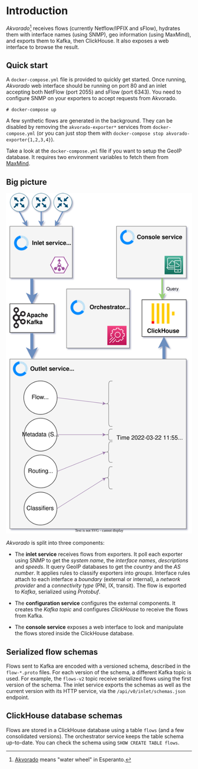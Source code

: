 # Introduction

*Akvorado*[^name] receives flows (currently Netflow/IPFIX and sFlow), hydrates
them with interface names (using SNMP), geo information (using
MaxMind), and exports them to Kafka, then ClickHouse. It also exposes
a web interface to browse the result.

[^name]: [Akvorado][] means "water wheel" in Esperanto.

[Akvorado]: https://eo.wikipedia.org/wiki/Akvorado

## Quick start

A `docker-compose.yml` file is provided to quickly get started. Once
running, *Akvorado* web interface should be running on port 80 and an
inlet accepting both NetFlow (port 2055) and sFlow (port 6343).
You need to configure SNMP on your exporters to accept requests from Akvorado.

```console
# docker-compose up
```

A few synthetic flows are generated in the background. They can be
disabled by removing the `akvorado-exporter*` services from
`docker-compose.yml` (or you can just stop them with `docker-compose
stop akvorado-exporter{1,2,3,4}`).

Take a look at the `docker-compose.yml` file if you want to setup the
GeoIP database. It requires two environment variables to fetch them
from [MaxMind](https://dev.maxmind.com/geoip/geolite2-free-geolocation-data).

## Big picture

![General design](design.svg)

*Akvorado* is split into three components:

- The **inlet service** receives flows from exporters. It poll each
  exporter using SNMP to get the *system name*, the *interface names*,
  *descriptions* and *speeds*. It query GeoIP databases to get the
  *country* and the *AS number*. It applies rules to classify
  exporters into *groups*. Interface rules attach to each interface a
  *boundary* (external or internal), a *network provider* and a
  *connectivity type* (PNI, IX, transit). The flow is exported to
  *Kafka*, serialized using *Protobuf*.

- The **configuration service** configures the external components. It
  creates the *Kafka topic* and configures *ClickHouse* to receive the
  flows from Kafka.

- The **console service** exposes a web interface to look and
  manipulate the flows stored inside the ClickHouse database.

## Serialized flow schemas

Flows sent to Kafka are encoded with a versioned schema, described in
the `flow-*.proto` files. For each version of the schema, a different
Kafka topic is used. For example, the `flows-v2` topic receive
serialized flows using the first version of the schema. The inlet
service exports the schemas as well as the current version with its
HTTP service, via the `/api/v0/inlet/schemas.json` endpoint.

## ClickHouse database schemas

Flows are stored in a ClickHouse database using a table `flows` (and a
few consolidated versions). The orchestrator service keeps the table
schema up-to-date. You can check the schema using `SHOW CREATE TABLE
flows`.
